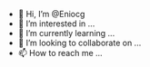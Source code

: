 - 👋 Hi, I’m @Eniocg
- 👀 I’m interested in ...
- 🌱 I’m currently learning ...
- 💞️ I’m looking to collaborate on ...
- 📫 How to reach me ...

<!---
Eniocg/Eniocg is a ✨ special ✨ repository because its `README.md` (this file) appears on your GitHub profile.
You can click the Preview link to take a look at your changes.
--->
